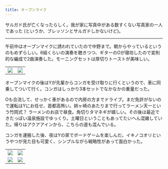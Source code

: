 ```yaml
---
title: オープンマイク
---
```


サルガド氏が亡くなったらしく。我が家に写真中がある数すくない写真家の一人であった (というか、ブレッソンとサルガドしかないけど)。

---

午前中はオープンマイクに誘われていたので中野まで。朝からやっているというのもめずらしい。6組くらいの演奏を聴きつつ、ギターのOが寝坊したので変則的な編成で2曲演奏した。モーニングセットは厚切りトーストが美味しい。

<table>
  <tr>
    <td><img src="https://photos.old.apkas.net/medium/202505/20250524-FX160309.webp" /></td>
    <td><img src="https://photos.old.apkas.net/medium/202505/20250524-FX160313.webp" /></td>
  </tr>
</table>

オープンマイクの後はYが先輩からコンガを受け取りに行くというので、車に同乗してついて行く。コンガはしっかり3本セットでなかなかの重量だった。

Oも合流して、せっかく車があるので内房の方までドライブ。まだ免許がないので運転はYにお任せ、首都高怖い。姉ヶ崎のあたりまで行ってラーメン天一という竹岡式？ ラーメンのお店で昼食。角切りタマネギが嬉しい。その後は最近できたっぽい温泉施設でゆっくり。土曜日ということもあってたいへん混雑していた。帰りはアクアアインから、こちらの道も混んでいる。

コンガを運搬した後、夜はYの家でボードゲームを楽しんだ。イキノコオリというやつが見た目も可愛く、シンプルながら戦略性があって面白かった。

<table>
  <tr>
    <td><img class="top" src="https://photos.old.apkas.net/medium/202505/20250524-FX160318.webp" /></td>
    <td><img class="top" src="https://photos.old.apkas.net/medium/202505/20250524-FX160321.webp" /></td>
  </tr>
  <tr>
    <td><img class="bottom" src="https://photos.old.apkas.net/medium/202505/20250524-FX160322.webp" /></td>
    <td><img class="bottom" src="https://photos.old.apkas.net/medium/202505/20250524-FX160327.webp" /></td>
  </tr>
</table>
